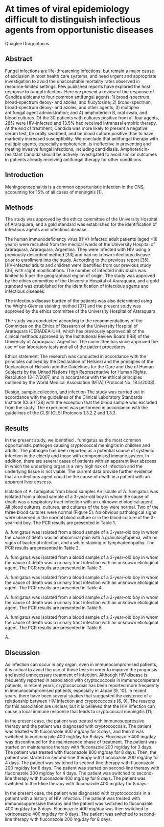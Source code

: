 # At times of viral epidemiology difficult to distinguish infectious agents from opportunistic diseases
Quaglee Dragontacos


## Abstract
Fungal infections are life-threatening infections, but remain a major cause of exclusion in most health care systems, and need urgent and appropriate investigation to avoid the unacceptable mortality rates observed in resource-limited settings. Few published reports have explored the host response to fungal infection. Here we present a review of the response of Candida albicans to four common antifungal agents: 1) broad-spectrum, broad-spectrum deoxy- and azoles, and flucytosine; 2) broad-spectrum, broad-spectrum deoxy- and azoles, and other agents; 3) multiplex antifungal agent administration; and 4) amphotericin B, oral swab, and blood cultures. Of the 30 patients with cultures positive from all four agents, 28% were HIV-infected and 13.5% had received intranasal empiric therapy. At the end of treatment, Candida was more likely to present a negative serum test, be orally swabbed, and be blood culture positive than to have markedly increased susceptibility. We conclude that antifungal therapy with multiple agents, especially amphotericin, is ineffective in preventing and treating invasive fungal infections, including candidiasis. Amphotericin-resistant Candida should be actively investigated to avoid similar outcomes in patients already receiving antifungal therapy for other conditions.


## Introduction
Meningoencephalitis is a common opportunistic infection in the CNS, accounting for 15% of all cases of meningitis [1].


## Methods
The study was approved by the ethics committee of the University Hospital of Araraquara, and a gold standard was established for the identification of infectious agents and infectious disease.

The human immunodeficiency virus (HIV)-infected adult patients (aged =18 years) were recruited from the medical wards of the University Hospital of Araraquara, Araraquara, Argentina. They were infected with HIV using a previously described method [33] and had no known infectious disease prior to enrollment into the study. According to the previous report [35], HIV-infected adults and children were identified from our previous study [36] with slight modifications. The number of infected individuals was limited to 5 per the geographical region of origin. The study was approved by the ethics committee of the University Hospital of Araraquara, and a gold standard was established for the identification of infectious agents and infectious diseases.

The infectious disease burden of the patients was also determined using the Wright-Giemsa staining method [37] and the present study was approved by the ethics committee of the University Hospital of Araraquara.

The study was conducted according to the recommendations of the Committee on the Ethics of Research of the University Hospital of Araraquara (CERADEA-UH), which has previously approved all of the clinical methods approved by the Institutional Review Board (IRB) of the University of Araraquara, Argentina. The committee has since approved the use of our laboratory tests and all of the patient procedures.

Ethics statement
The research was conducted in accordance with the principles outlined by the Declaration of Helsinki and the principles of the Declaration of Helsinki and the Guidelines for the Care and Use of Human Subjects by the United Nations High Representative for Human Rights, Resolution 13-17/2007, and in accordance with the ethical principles outlined by the World Medical Association (MTA) (Protocol No. 18.5/2008).

Design, sample collection, and infection
The study was carried out in accordance with the guidelines of the Clinical Laboratory Standards Institute (CLSI) [38] with the exception that the blood sample was excluded from the study. The experiment was performed in accordance with the guidelines of the CLSI (CLSI Protocols 1.3.2.2 and 1.3.3.


## Results
In the present study, we identified . fumigatus as the most common opportunistic pathogen causing cryptococcal meningitis in children and adults. The pathogen has been reported as a potential source of systemic infection in the elderly and those with compromised immune system. In addition, there are several cases of patients with an apparent liver abscess in which the underlying organ is a very high risk of infection and the underlying tissue is not viable. The current data provide further evidence that an infectious agent could be the cause of death in a patient with an apparent liver abscess.

Isolation of A. fumigatus from blood samples
An isolate of A. fumigatus was isolated from a blood sample of a 3-year-old boy in whom the cause of death was a respiratory tract infection with an unknown etiological agent. All blood cultures, cultures, and cultures of the boy were normal. Two of the three blood cultures were normal (Figure 5). No obvious pathological signs were observed in the normal blood culture or in the blood culture of the 3-year-old boy. The PCR results are presented in Table 1.

A. fumigatus was isolated from a blood sample of a 3-year-old boy in whom the cause of death was an abdominal pain with a granulocytopenia, with no signs of bacterial infection, and a white staining of lymphadenopathy. The PCR results are presented in Table 2.

A. fumigatus was isolated from a blood sample of a 3-year-old boy in whom the cause of death was a urinary tract infection with an unknown etiological agent. The PCR results are presented in Table 3.

A. fumigatus was isolated from a blood sample of a 3-year-old boy in whom the cause of death was a urinary tract infection with an unknown etiological agent. The PCR results are presented in Table 4.

A. fumigatus was isolated from a blood sample of a 3-year-old boy in whom the cause of death was a urinary tract infection with an unknown etiological agent. The PCR results are presented in Table 5.

A. fumigatus was isolated from a blood sample of a 3-year-old boy in whom the cause of death was a urinary tract infection with an unknown etiological agent. The PCR results are presented in Table 6.

A.


## Discussion
As infection can occur in any organ, even in immunocompromised patients, it is critical to avoid the use of these tests in order to improve the prognosis and avoid unnecessary treatment of infection. Although HIV disease is frequently reported in association with cryptococcosis in immunocompetent patients, in recent years, cryptococcosis has been reported more frequently in immunocompromised patients, especially in Japan [9, 10]. In recent years, there have been several studies that suggested the existence of a relationship between HIV infection and cryptococcosis [6, 9]. The reasons for this association are unclear, but it is believed that the HIV infection can cause a local immune response that leads to cryptococcal meningitis [11].

In the present case, the patient was treated with immunosuppressive therapy and the patient was diagnosed with cryptococcosis. The patient was treated with fluconazole 400 mg/day for 3 days, and then it was switched to voriconazole 400 mg/day for 8 days. Fluconazole 400 mg/day was discontinued for the maintenance phase of treatment. The patient was started on maintenance therapy with fluconazole 200 mg/day for 3 days. The patient was treated with fluconazole 800 mg/day for 8 days. Then, the patient was started on second-line therapy with fluconazole 200 mg/day for 4 days. The patient was switched to second-line therapy with fluconazole 200 mg/day for 8 days. The patient was started on second-line therapy with fluconazole 200 mg/day for 4 days. The patient was switched to second-line therapy with fluconazole 400 mg/day for 8 days. The patient was switched to third-line therapy with fluconazole 400 mg/day for 8 days.

In the present case, the patient was diagnosed with cryptococcosis in a patient with a history of HIV infection. The patient was treated with immunosuppressive therapy and the patient was switched to fluconazole 400 mg/day for 8 days. Fluconazole 400 mg/day was then switched to voriconazole 400 mg/day for 8 days. The patient was switched to second-line therapy with fluconazole 200 mg/day for 8 days.
